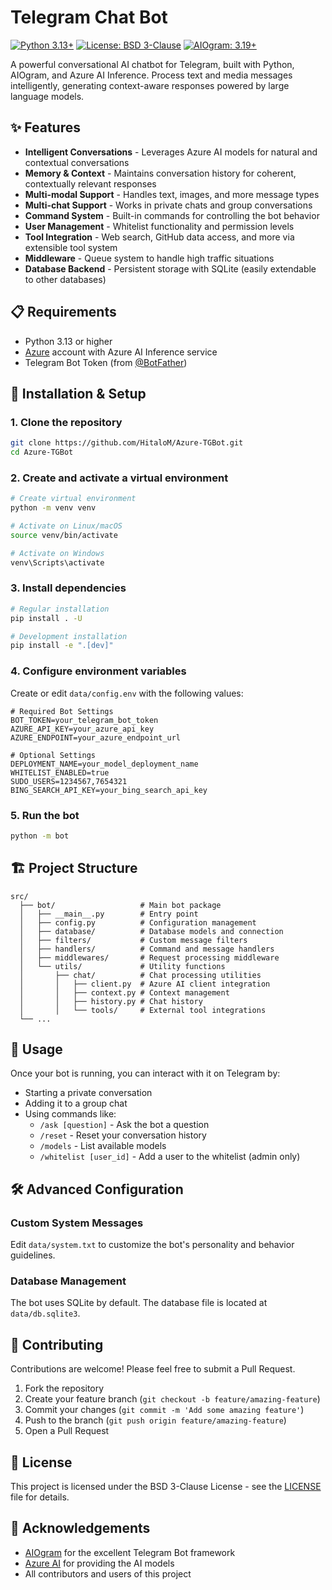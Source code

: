 # Telegram Chat Bot

[![Python 3.13+](https://img.shields.io/badge/Python-3.13%2B-blue.svg)](https://www.python.org/downloads/)
[![License: BSD 3-Clause](https://img.shields.io/badge/License-BSD_3--Clause-blue.svg)](LICENSE)
[![AIOgram: 3.19+](https://img.shields.io/badge/AIOgram-3.19%2B-2CA5E0.svg)](https://github.com/aiogram/aiogram)

A powerful conversational AI chatbot for Telegram, built with Python, AIOgram, and Azure AI Inference. Process text and media messages intelligently, generating context-aware responses powered by large language models.

## ✨ Features

- **Intelligent Conversations** - Leverages Azure AI models for natural and contextual conversations
- **Memory & Context** - Maintains conversation history for coherent, contextually relevant responses
- **Multi-modal Support** - Handles text, images, and more message types
- **Multi-chat Support** - Works in private chats and group conversations
- **Command System** - Built-in commands for controlling the bot behavior
- **User Management** - Whitelist functionality and permission levels
- **Tool Integration** - Web search, GitHub data access, and more via extensible tool system
- **Middleware** - Queue system to handle high traffic situations
- **Database Backend** - Persistent storage with SQLite (easily extendable to other databases)

## 📋 Requirements

- Python 3.13 or higher
- [Azure](https://azure.microsoft.com) account with Azure AI Inference service
- Telegram Bot Token (from [@BotFather](https://t.me/BotFather))

## 🚀 Installation & Setup

### 1. Clone the repository

```bash
git clone https://github.com/HitaloM/Azure-TGBot.git
cd Azure-TGBot
```

### 2. Create and activate a virtual environment

```bash
# Create virtual environment
python -m venv venv

# Activate on Linux/macOS
source venv/bin/activate

# Activate on Windows
venv\Scripts\activate
```

### 3. Install dependencies

```bash
# Regular installation
pip install . -U

# Development installation
pip install -e ".[dev]"
```

### 4. Configure environment variables

Create or edit `data/config.env` with the following values:

```env
# Required Bot Settings
BOT_TOKEN=your_telegram_bot_token
AZURE_API_KEY=your_azure_api_key
AZURE_ENDPOINT=your_azure_endpoint_url

# Optional Settings
DEPLOYMENT_NAME=your_model_deployment_name
WHITELIST_ENABLED=true
SUDO_USERS=1234567,7654321
BING_SEARCH_API_KEY=your_bing_search_api_key
```

### 5. Run the bot

```bash
python -m bot
```

## 🏗️ Project Structure

```plaintext
src/
  ├── bot/                   # Main bot package
  │   ├── __main__.py        # Entry point
  │   ├── config.py          # Configuration management
  │   ├── database/          # Database models and connection
  │   ├── filters/           # Custom message filters
  │   ├── handlers/          # Command and message handlers
  │   ├── middlewares/       # Request processing middleware
  │   └── utils/             # Utility functions
  │       ├── chat/          # Chat processing utilities
  │       │   ├── client.py  # Azure AI client integration
  │       │   ├── context.py # Context management
  │       │   ├── history.py # Chat history
  │       │   └── tools/     # External tool integrations
  └── ...
```

## 📝 Usage

Once your bot is running, you can interact with it on Telegram by:

- Starting a private conversation
- Adding it to a group chat
- Using commands like:
  - `/ask [question]` - Ask the bot a question
  - `/reset` - Reset your conversation history
  - `/models` - List available models
  - `/whitelist [user_id]` - Add a user to the whitelist (admin only)

## 🛠️ Advanced Configuration

### Custom System Messages

Edit `data/system.txt` to customize the bot's personality and behavior guidelines.

### Database Management

The bot uses SQLite by default. The database file is located at `data/db.sqlite3`.

## 👥 Contributing

Contributions are welcome! Please feel free to submit a Pull Request.

1. Fork the repository
2. Create your feature branch (`git checkout -b feature/amazing-feature`)
3. Commit your changes (`git commit -m 'Add some amazing feature'`)
4. Push to the branch (`git push origin feature/amazing-feature`)
5. Open a Pull Request

## 📄 License

This project is licensed under the BSD 3-Clause License - see the [LICENSE](LICENSE) file for details.

## 🙏 Acknowledgements

- [AIOgram](https://github.com/aiogram/aiogram) for the excellent Telegram Bot framework
- [Azure AI](https://azure.microsoft.com/services/cognitive-services/) for providing the AI models
- All contributors and users of this project
